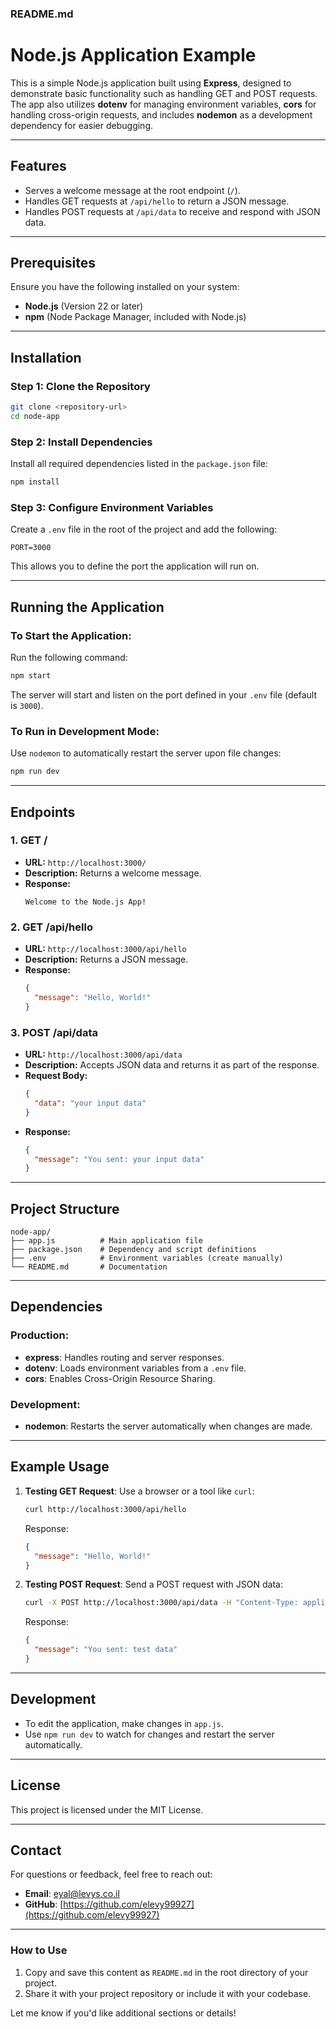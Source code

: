 ### **README.md**

# Node.js Application Example

This is a simple Node.js application built using **Express**, designed to demonstrate basic functionality such as handling GET and POST requests. The app also utilizes **dotenv** for managing environment variables, **cors** for handling cross-origin requests, and includes **nodemon** as a development dependency for easier debugging.

---

## **Features**
- Serves a welcome message at the root endpoint (`/`).
- Handles GET requests at `/api/hello` to return a JSON message.
- Handles POST requests at `/api/data` to receive and respond with JSON data.

---

## **Prerequisites**
Ensure you have the following installed on your system:
- **Node.js** (Version 22 or later)
- **npm** (Node Package Manager, included with Node.js)

---

## **Installation**

### Step 1: Clone the Repository
```bash
git clone <repository-url>
cd node-app
```

### Step 2: Install Dependencies
Install all required dependencies listed in the `package.json` file:
```bash
npm install
```

### Step 3: Configure Environment Variables
Create a `.env` file in the root of the project and add the following:
```env
PORT=3000
```
This allows you to define the port the application will run on.

---

## **Running the Application**

### To Start the Application:
Run the following command:
```bash
npm start
```
The server will start and listen on the port defined in your `.env` file (default is `3000`).

### To Run in Development Mode:
Use `nodemon` to automatically restart the server upon file changes:
```bash
npm run dev
```

---

## **Endpoints**

### 1. **GET /** 
- **URL:** `http://localhost:3000/`
- **Description:** Returns a welcome message.
- **Response:** 
  ```
  Welcome to the Node.js App!
  ```

### 2. **GET /api/hello**
- **URL:** `http://localhost:3000/api/hello`
- **Description:** Returns a JSON message.
- **Response:**
  ```json
  {
    "message": "Hello, World!"
  }
  ```

### 3. **POST /api/data**
- **URL:** `http://localhost:3000/api/data`
- **Description:** Accepts JSON data and returns it as part of the response.
- **Request Body:**
  ```json
  {
    "data": "your input data"
  }
  ```
- **Response:**
  ```json
  {
    "message": "You sent: your input data"
  }
  ```

---

## **Project Structure**
```
node-app/
├── app.js          # Main application file
├── package.json    # Dependency and script definitions
├── .env            # Environment variables (create manually)
└── README.md       # Documentation
```

---

## **Dependencies**
### Production:
- **express**: Handles routing and server responses.
- **dotenv**: Loads environment variables from a `.env` file.
- **cors**: Enables Cross-Origin Resource Sharing.

### Development:
- **nodemon**: Restarts the server automatically when changes are made.

---

## **Example Usage**

1. **Testing GET Request**:
   Use a browser or a tool like `curl`:
   ```bash
   curl http://localhost:3000/api/hello
   ```
   Response:
   ```json
   {
     "message": "Hello, World!"
   }
   ```

2. **Testing POST Request**:
   Send a POST request with JSON data:
   ```bash
   curl -X POST http://localhost:3000/api/data -H "Content-Type: application/json" -d '{"data":"test data"}'
   ```
   Response:
   ```json
   {
     "message": "You sent: test data"
   }
   ```

---

## **Development**
- To edit the application, make changes in `app.js`.
- Use `npm run dev` to watch for changes and restart the server automatically.

---

## License

This project is licensed under the MIT License.

---
## **Contact**
For questions or feedback, feel free to reach out:
- **Email**: eyal@levys.co.il
- **GitHub**: [https://github.com/elevy99927](https://github.com/elevy99927)

---

### **How to Use**
1. Copy and save this content as `README.md` in the root directory of your project.
2. Share it with your project repository or include it with your codebase.

Let me know if you'd like additional sections or details!

